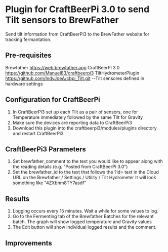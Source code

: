# Plugin for CraftBeerPi 3.0 to send Tilt sensors to BrewFather
Send tilt information from CraftBeerPi3 to the BrewFather website for tracking fermantation.

## Pre-requisites
Brewfather https://web.brewfather.app
CraftBeerPi 3.0 https://github.com/Manuel83/craftbeerpi3
TiltHydrometerPlugin https://github.com/IndyJoeA/cbpi_Tilt.git
   --Tilt sensores defined in hardware settings

## Configuration for CraftBeerPi
1. In CraftBeerPi3 set up each Tilt as a pair of sensors, one for Temperature immediately followed by the same Tilt for Gravity
2. Make sure the devices are reporting data to CraftBeerPi3
3. Download this plugin into the craftbeerpi3/modules/plugins directory and restart CraftBeerPi3

## CraftBeerPi3 Parameters
1. Set brewfather_comment to the text you would like to appear along with the reading details (e.g. "Posted from CraftBeerPi 3.0")
2. Set the brewfather_id to the text that follows the ?id= text in the Cloud URL on the Brewfather / Settings / Utility / Tilt Hydrometer
   It will look something like "4ZXbnm8TY7asdf"

## Results
1. Logging occurs every 15 minutes. Wait a while for some values to log.
2. Go to the Fermenting tab of the Brewfather Batches for the relevant batch. The graph will show logged temperature and Gravity values
3. The Edit button will show individual logged results and the comment.

## Improvements
